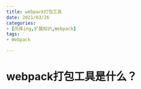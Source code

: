 ```yaml
---
title: webpack打包工具
date: 2021/03/26
categories:
- [历练ing,扩展知识,Webpack]
tags:
- Webpack

---
```


# webpack打包工具是什么？